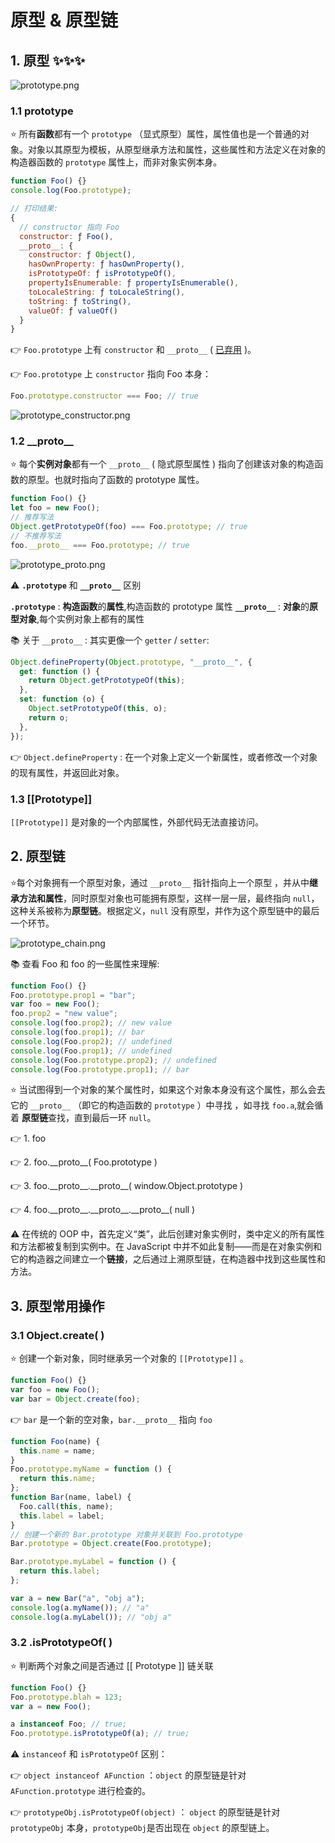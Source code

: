 # 原型 & 原型链

## 1. 原型 :sparkles::sparkles::sparkles:

![prototype.png](img/prototype.png)

### 1.1 prototype

:star: 所有**函数**都有一个 `prototype` （显式原型）属性，属性值也是一个普通的对象。对象以其原型为模板，从原型继承方法和属性，这些属性和方法定义在对象的构造器函数的 `prototype` 属性上，而非对象实例本身。

```js
function Foo() {}
console.log(Foo.prototype);

// 打印结果:
{
  // constructor 指向 Foo
  constructor: ƒ Foo(),
  __proto__: {
    constructor: ƒ Object(),
    hasOwnProperty: ƒ hasOwnProperty(),
    isPrototypeOf: ƒ isPrototypeOf(),
    propertyIsEnumerable: ƒ propertyIsEnumerable(),
    toLocaleString: ƒ toLocaleString(),
    toString: ƒ toString(),
    valueOf: ƒ valueOf()
  }
}
```

:point_right: `Foo.prototype` 上有 `constructor` 和 `__proto__` ( [已弃用](https://developer.mozilla.org/en-US/docs/Web/JavaScript/Reference/Global_Objects/Object/proto) )。

:point_right: `Foo.prototype` 上 `constructor` 指向 Foo 本身：

```js
Foo.prototype.constructor === Foo; // true
```

![prototype_constructor.png](img/prototype_constructor.png)

### 1.2 \_\_proto\_\_

:star: 每个**实例对象**都有一个 `__proto__` ( 隐式原型属性 ) 指向了创建该对象的构造函数的原型。也就时指向了函数的 prototype 属性。

```js
function Foo() {}
let foo = new Foo();
// 推荐写法
Object.getPrototypeOf(foo) === Foo.prototype; // true
// 不推荐写法
foo.__proto__ === Foo.prototype; // true
```

![prototype_proto.png](img/prototype_proto.png)

:warning: **`.prototype`** 和 **`__proto__`** 区别

**`.prototype`** : **构造函数**的**属性**,构造函数的 prototype 属性
**`__proto__`** : **对象**的**原型对象**,每个实例对象上都有的属性

:books: 关于 `__proto__` : 其实更像一个 `getter` / `setter`:

```js
Object.defineProperty(Object.prototype, "__proto__", {
  get: function () {
    return Object.getPrototypeOf(this);
  },
  set: function (o) {
    Object.setPrototypeOf(this, o);
    return o;
  },
});
```

:point_right: `Object.defineProperty` : 在一个对象上定义一个新属性，或者修改一个对象的现有属性，并返回此对象。

### 1.3 [[Prototype]]

`[[Prototype]]` 是对象的一个内部属性，外部代码无法直接访问。

## 2. 原型链

:star:每个对象拥有一个原型对象，通过 `__proto__` 指针指向上一个原型 ，并从中**继承方法和属性**，同时原型对象也可能拥有原型，这样一层一层，最终指向 `null`，这种关系被称为**原型链**。根据定义，`null` 没有原型，并作为这个原型链中的最后一个环节。

![prototype_chain.png](img/prototype_chain.png)

:books: 查看 Foo 和 foo 的一些属性来理解:

```js
function Foo() {}
Foo.prototype.prop1 = "bar";
var foo = new Foo();
foo.prop2 = "new value";
console.log(foo.prop2); // new value
console.log(foo.prop1); // bar
console.log(Foo.prop2); // undefined
console.log(Foo.prop1); // undefined
console.log(Foo.prototype.prop2); // undefined
console.log(Foo.prototype.prop1); // bar
```

:star: 当试图得到一个对象的某个属性时，如果这个对象本身没有这个属性，那么会去它的 `__proto__` （即它的构造函数的 `prototype` ）中寻找 ，如寻找 `foo.a`,就会循着 **原型链**查找，直到最后一环 `null`。

:point_right: 1. foo

:point_right: 2. foo.\_\_proto\_\_( Foo.prototype )

:point_right: 3. foo.\_\_proto\_\_.\_\_proto\_\_( window.Object.prototype )

:point_right: 4. foo.\_\_proto\_\_.\_\_proto\_\_.\_\_proto\_\_( null )

:warning: 在传统的 OOP 中，首先定义“类”，此后创建对象实例时，类中定义的所有属性和方法都被复制到实例中。在 JavaScript 中并不如此复制——而是在对象实例和它的构造器之间建立一个**链接**，之后通过上溯原型链，在构造器中找到这些属性和方法。

## 3. 原型常用操作

### 3.1 Object.create( )

:star: 创建一个新对象，同时继承另一个对象的 `[[Prototype]]` 。

```js
function Foo() {}
var foo = new Foo();
var bar = Object.create(foo);
```

:point_right: `bar` 是一个新的空对象，`bar.__proto__` 指向 `foo`

```js
function Foo(name) {
  this.name = name;
}
Foo.prototype.myName = function () {
  return this.name;
};
function Bar(name, label) {
  Foo.call(this, name);
  this.label = label;
}
// 创建一个新的 Bar.prototype 对象并关联到 Foo.prototype
Bar.prototype = Object.create(Foo.prototype);

Bar.prototype.myLabel = function () {
  return this.label;
};

var a = new Bar("a", "obj a");
console.log(a.myName()); // "a"
console.log(a.myLabel()); // "obj a"
```

### 3.2 .isPrototypeOf( )

:star: 判断两个对象之间是否通过 [[ Prototype ]] 链关联

```js
function Foo() {}
Foo.prototype.blah = 123;
var a = new Foo();

a instanceof Foo; // true;
Foo.prototype.isPrototypeOf(a); // true;
```

:warning: `instanceof` 和 `isPrototypeOf` 区别：

:point_right: `object instanceof AFunction` ：`object` 的原型链是针对 `AFunction.prototype` 进行检查的。

:point_right: `prototypeObj.isPrototypeOf(object)` ： `object` 的原型链是针对 `prototypeObj` 本身，`prototypeObj`是否出现在 `object` 的原型链上。



